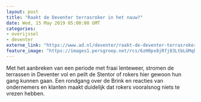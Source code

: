 ```yaml
---
layout: post
title: "Raakt de Deventer terrasroker in het nauw?"
date: Wed, 15 May 2019 05:00:00 GMT
categories: 
- overijssel 
- deventer 
externe_link: "https://www.ad.nl/deventer/raakt-de-deventer-terrasroker-in-het-nauw~a45ee847/"
feature_image: "https://images1.persgroep.net/rcs/6zH0px8jRfj83LtbLGMqkfOFVKA/diocontent/148355893/_fitwidth/400/?appId=21791a8992982cd8da851550a453bd7f&quality=0.7"
---
```


Met het aanbreken van een periode met fraai lenteweer, stromen de terrassen in Deventer vol en peilt de Stentor of rokers hier gewoon hun gang kunnen gaan. Een rondgang over de Brink en reacties van ondernemers en klanten maakt duidelijk dat rokers vooralsnog niets te vrezen hebben.

